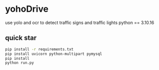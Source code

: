 # yohoDrive

use yolo and ocr to detect traffic signs and traffic lights
python == 3.10.16

## quick star

```bash
pip install -r requirements.txt
pip install uvicorn python-multipart pymysql
pip install 
python run.py
```
